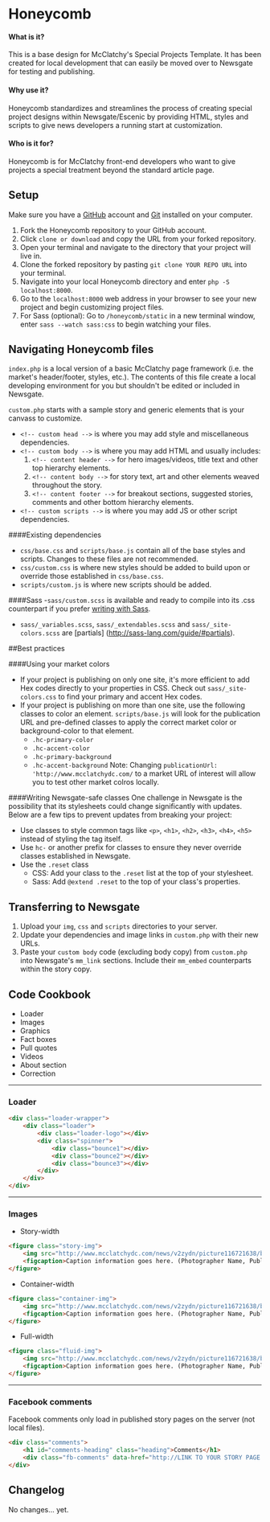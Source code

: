 # Honeycomb

#### What is it?
This is a base design for McClatchy's Special Projects Template. It has been created for local development that can easily be moved over to Newsgate for testing and publishing. 

#### Why use it?
Honeycomb standardizes and streamlines the process of creating special project designs within Newsgate/Escenic by providing HTML, styles and scripts to give news developers a running start at customization.

#### Who is it for?
Honeycomb is for McClatchy front-end developers who want to give projects a special treatment beyond the standard article page.

## Setup

Make sure you have a [GitHub](https://github.com/) account and [Git](https://git-scm.com/downloads) installed on your computer.

1. Fork the Honeycomb repository to your GitHub account.
2. Click `clone or download` and copy the URL from your forked repository.
3. Open your terminal and navigate to the directory that your project will live in.
4. Clone the forked repository by pasting `git clone YOUR REPO URL` into your terminal.
5. Navigate into your local Honeycomb directory and enter `php -S localhost:8000`.
6. Go to the `localhost:8000` web address in your browser to see your new project and begin customizing project files.
7. For Sass (optional): Go to `/honeycomb/static` in a new terminal window, enter `sass --watch sass:css` to begin watching your files.

## Navigating Honeycomb files
`index.php` is a local version of a basic McClatchy page framework (i.e. the market's header/footer, styles, etc.). The contents of this file create a local developing environment for you but shouldn't be edited or included in Newsgate.

`custom.php` starts with a sample story and generic elements that is your canvass to customize.
  - `<!-- custom head -->` is where you may add style and miscellaneous dependencies.
  - `<!-- custom body -->` is where you may add HTML and usually includes:
      1. `<!-- content header -->` for hero images/videos, title text and other top hierarchy elements.
      2. `<!-- content body -->` for story text, art and other elements weaved throughout the story.
      3. `<!-- content footer -->` for breakout sections, suggested stories, comments and other bottom hierarchy elements.
  - `<!-- custom scripts -->` is where you may add JS or other script dependencies.

####Existing dependencies
- `css/base.css` and `scripts/base.js` contain all of the base styles and scripts. Changes to these files are not recommended. 
- `css/custom.css` is where new styles should be added to build upon or override those established in `css/base.css`.
- `scripts/custom.js` is where new scripts should be added.

####Sass
   -`sass/custom.scss` is available and ready to compile into its .css counterpart if you prefer [writing with Sass](http://sass-lang.com/install). 
   - `sass/_variables.scss`, `sass/_extendables.scss` and `sass/_site-colors.scss` are [partials] (http://sass-lang.com/guide/#partials).

##Best practices

####Using your market colors
- If your project is publishing on only one site, it's more efficient to add Hex codes directly to your properties in CSS. Check out `sass/_site-colors.css` to find your primary and accent Hex codes.
- If your project is publishing on more than one site, use the following classes to color an element. `scripts/base.js` will look for the publication URL and pre-defined classes to apply the correct market color or background-color to that element. 
   - `.hc-primary-color`
   - `.hc-accent-color`
   - `.hc-primary-background`
   - `.hc-accent-background`
Note: Changing `publicationUrl: 'http://www.mcclatchydc.com/` to a market URL of interest will allow you to test other market colros locally.
 
####Writing Newsgate-safe classes
One challenge in Newsgate is the possibility that its stylesheets could change significantly with updates. Below are a few tips to prevent updates from breaking your project:
- Use classes to style common tags like `<p>`, `<h1>`, `<h2>`, `<h3>`, `<h4>`, `<h5>` instead of styling the tag itself.
- Use `hc-` or another prefix for classes to ensure they never override classes established in Newsgate.
- Use the `.reset` class
    - CSS: Add your class to the `.reset` list at the top of your stylesheet.
    - Sass: Add `@extend .reset` to the top of your class's properties.

## Transferring to Newsgate
1. Upload your `img`, `css` and `scripts` directories to your server.
2. Update your dependencies and image links in `custom.php` with their new URLs.
3. Paste your `custom body` code (excluding body copy) from `custom.php` into Newsgate's `mm_link` sections. Include their `mm_embed` counterparts within the story copy.

## Code Cookbook

- Loader
- Images
- Graphics
- Fact boxes
- Pull quotes
- Videos
- About section
- Correction

***

### Loader

```html
<div class="loader-wrapper">
    <div class="loader">
        <div class="loader-logo"></div>
        <div class="spinner">
            <div class="bounce1"></div>
            <div class="bounce2"></div>
            <div class="bounce3"></div>
        </div>
    </div>
</div>
```
***

### Images

* Story-width

```html
<figure class="story-img">
    <img src="http://www.mcclatchydc.com/news/v2zydn/picture116721638/binary/placeholder1.png"/>
    <figcaption>Caption information goes here. (Photographer Name, Publication)</figcaption>
</figure>
```

* Container-width

```html
<figure class="container-img">
    <img src="http://www.mcclatchydc.com/news/v2zydn/picture116721638/binary/placeholder1.png"/>
    <figcaption>Caption information goes here. (Photographer Name, Publication)</figcaption>
</figure>
```

* Full-width

```html
<figure class="fluid-img">
    <img src="http://www.mcclatchydc.com/news/v2zydn/picture116721638/binary/placeholder1.png"/>
    <figcaption>Caption information goes here. (Photographer Name, Publication)</figcaption>
</figure>
```
***

### Facebook comments

Facebook comments only load in published story pages on the server (not local files).
```html
<div class="comments">
    <h1 id="comments-heading" class="heading">Comments</h1>
    <div class="fb-comments" data-href="http://LINK TO YOUR STORY PAGE GOES HERE.html" data-numposts="10" data-width="100%" data-colorscheme="light"></div>
</div>
```

## Changelog
No changes... yet.
